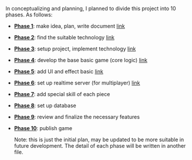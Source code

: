 In conceptualizing and planning, I planned to divide this project into 10 phases. As follows:

- <b><u>Phase 1</u></b>: make idea, plan, write document [link](./phase1.md)
- <b><u>Phase 2</u></b>: find the suitable technology [link](./phase2.md)
- <b><u>Phase 3</u></b>: setup project, implement technology [link](./phase3.md)
- <b><u>Phase 4</u></b>: develop the base basic game (core logic) [link](./phase4.md)
- <b><u>Phase 5</u></b>: add UI and effect basic [link](./phase5.md)
- <b><u>Phase 6</u></b>: set up realtime server (for multiplayer) [link](./phase6.md)
- <b><u>Phase 7</u></b>: add special skill of each piece
- <b><u>Phase 8</u></b>: set up database
- <b><u>Phase 9</u></b>: review and finalize the necessary features
- <b><u>Phase 10</u></b>: publish game

  Note: this is just the initial plan, may be updated to be more suitable in future development.
  The detail of each phase will be written in another file.
